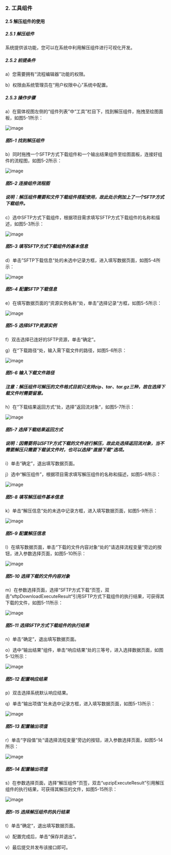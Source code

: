 ### 2. 工具组件

#### 2.5 解压组件的使用

##### 2.5.1 解压组件

系统提供该功能，您可以在系统中利用解压组件进行可视化开发。

##### 2.5.2 前提条件

a）您需要拥有“流程编辑器”功能的权限。

b）权限由系统管理员在“用户权限中心”系统中配置。

##### 2.5.3 操作步骤

a）在窗体视图左侧的“组件列表”中“工具”栏目下，找到解压组件，拖拽至绘图面板，如图5-1所示：

![image](https://user-images.githubusercontent.com/79617492/180151478-03727ab3-9e3c-48d3-ba18-48952a168d70.png)

##### 图5-1 找到解压组件

b）同时拖拽一个SFTP方式下载组件和一个输出结果组件至绘图面板，连接好组件的流程图，如图5-2所示：

![image](https://user-images.githubusercontent.com/79617492/180151498-e7585d97-201a-4182-ad72-3b7aea66401a.png)

##### 图5-2 连接组件流程图

##### 说明：解压组件需要和文件下载组件搭配使用，故此处示例加上了一个SFTP方式下载组件。

c）选中SFTP方式下载组件，根据项目需求填写SFTP方式下载组件的名称和描述，如图5-3所示：

![image](https://user-images.githubusercontent.com/79617492/180151514-9c46cf81-c257-45de-bc0f-68d9a777cfdb.png)

##### 图5-3 填写SFTP方式下载组件的基本信息

d）单击”SFTP下载信息“处的未选中记录方框，进入填写数据页面，如图5-4所示：

![image](https://user-images.githubusercontent.com/79617492/180151526-768b65fe-19ec-44b4-942f-088100218873.png)

##### 图5-4 配置SFTP下载信息

e）在填写数据页面的“资源实例名称“处，单击”选择记录“方框，如图5-5所示：

![image](https://user-images.githubusercontent.com/79617492/180151538-e736c070-ed48-4b92-85d5-1ed800f49b2e.png)

##### 图5-5 选择SFTP资源实例

f）双击选择已连好的SFTP资源，单击“确定”。

g）在“下载路径“处，输入需下载文件的路径，如图5-6所示：

![image](https://user-images.githubusercontent.com/79617492/180151564-e2bcc1fa-e598-46ec-8040-36ee970780f6.png)

##### 图5-6 输入下载文件路径

##### 注意：解压组件可解压的文件格式目前只支持zip、tar、tar.gz三种，故在选择下载文件时需要留意。

h）在“下载结果返回方式“处，选择”返回流对象“，如图5-7所示：

![image](https://user-images.githubusercontent.com/79617492/180151602-3edbb06b-3e53-4241-b0da-9e10695187c8.png)

##### 图5-7 选择下载结果返回方式

##### 说明：因需要将以SFTP方式下载的文件进行解压，故此处选择返回流对象，当不需要解压只需要下载该文件时，也可以选择“直接下载”选项。

i）单击“确定”，退出填写数据页面。

j）选中“解压组件”，根据项目需求填写解压组件的名称和描述，如图5-8所示：

![image](https://user-images.githubusercontent.com/79617492/180151621-e0224448-a837-4421-80b3-484bd579980a.png)

##### 图5-8 填写解压组件基本信息

k）单击“解压信息“处的未选中记录方框，进入填写数据页面，如图5-9所示：

![image](https://user-images.githubusercontent.com/79617492/180151652-1e538727-4d1e-4a71-a68c-1f78e8458985.png)

##### 图5-9 配置解压信息

l）在填写数据页面，单击“下载的文件内容对象“处的”请选择流程变量“旁边的按钮，进入参数选择页面，如图5-10所示：

![image](https://user-images.githubusercontent.com/79617492/180151675-fafa6f41-a30f-4f24-8659-354c05f7da1e.png)

##### 图5-10 选择下载的文件内容对象

m）在参数选择页面，选择“SFTP方式下载“页签，双击”sftpDownloadExecuteResult“引用SFTP方式下载组件的执行结果，可获得其下载的文件，如图5-11所示：

![image](https://user-images.githubusercontent.com/79617492/180151700-2e1e3b2a-0db1-4f1f-8b22-ce4c0095a1cc.png)

##### 图5-11 选择SFTP方式下载组件的执行结果

n）单击“确定”，退出填写数据页面。

o）选中“输出结果”组件，单击“响应结果”处的三等号，进入选择数据页面，如图5-12所示：

![image](https://user-images.githubusercontent.com/79617492/180151723-a41e2333-1383-4fb4-ab16-91a6a91ca46a.png)

##### 图5-12 配置响应结果

p）双击选择系统默认响应结果。

q）单击“输出项值”处未选中记录方框，进入填写数据页面，如图5-13所示：

![image](https://user-images.githubusercontent.com/79617492/180151746-a3fb23de-ad10-492d-a563-baf885419fa6.png)

##### 图5-13 配置输出项值

r）单击“字段值”处“请选择流程变量”旁边的按钮，进入参数选择页面，如图5-14所示：

![image](https://user-images.githubusercontent.com/79617492/180151765-731f432b-7db5-4e93-bee2-c8e992c6840a.png)

##### 图5-14 配置输出项值

s）在参数选择页面，选择“解压组件”页签，双击“upzipExecuteResult”引用解压组件的执行结果，可获得其解压的文件，如图5-15所示：

![image](https://user-images.githubusercontent.com/79617492/180151780-ceec5499-47f2-4e82-9a8a-26234705ab21.png)

##### 图5-15 选择解压组件的执行结果

t）单击“确定“，退出填写数据页面。

u）配置完成后，单击“保存并退出”。

v）最后提交并发布该接口即可。
